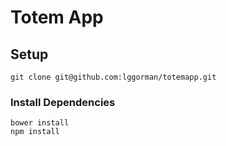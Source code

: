 # Totem App
## Setup
```
git clone git@github.com:lggorman/totemapp.git
```
### Install Dependencies
```
bower install
npm install
```
